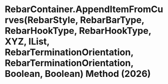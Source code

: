 # RebarContainer.AppendItemFromCurves(RebarStyle, RebarBarType, RebarHookType, RebarHookType, XYZ, IList<Curve>, RebarTerminationOrientation, RebarTerminationOrientation, Boolean, Boolean) Method (2026)

﻿